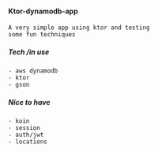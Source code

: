 #### Ktor-dynamodb-app

    A very simple app using ktor and testing
    some fun techniques

##### Tech /in use

    - aws dynamodb
    - ktor
    - gson

##### Nice to have

    - koin
    - session
    - auth/jwt
    - locations

